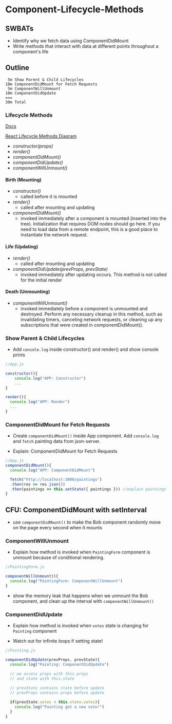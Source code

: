 # Component-Lifecycle-Methods

## SWBATs
* Identify why we fetch data using ComponentDidMount
* Write methods that interact with data at different points throughout a component's life

## Outline

     5m Show Parent & Child Lifecycles
    10m ComponentDidMount for Fetch Requests
     5m ComponentWillUnmount
    10m ComponentDidUpdate
    ===
    30m Total

### Lifecycle Methods

[Docs](https://reactjs.org/docs/react-component.html#the-component-lifecycle)

[React Lifecycle Methods Diagram](http://projects.wojtekmaj.pl/react-lifecycle-methods-diagram/)

- *constructor(props)*
- *render()*
- *componentDidMount()*
- *componentDidUpdate()*
- *componentWillUnmount()*

#### Birth (Mounting)
- *constructor()*
  - called before it is mounted
- *render()*
  - called after mounting and updating
- *componentDidMount()*
  - invoked immediately after a component is mounted (inserted into the tree). Initialization that requires DOM nodes should go here. If you need to load data from a remote endpoint, this is a good place to instantiate the network request.

#### Life (Updating)
- *render()*
  - called after mounting and updating
- *componentDidUpdate(prevProps, prevState)*
  - invoked immediately after updating occurs. This method is not called for the initial render

#### Death (Unmounting)
- *componentWillUnmount()*
  -  invoked immediately before a component is unmounted and destroyed. Perform any necessary cleanup in this method, such as invalidating timers, canceling network requests, or cleaning up any subscriptions that were created in componentDidMount().

### Show Parent & Child Lifecycles

* Add `console.log` inside constructor() and render() and show console prints

```js
//App.js

constructor(){
    console.log("APP: Constructor")
    ...
}

render(){
  console.log("APP: Render")
  ...
}
```
### ComponentDidMount for Fetch Requests

* Create `componentDidMount()` inside App component. Add `console.log` and `fetch` painting data from json-server. 

* Explain: ComponentDidMount for Fetch Requests

```js
//App.js
componentDidMount(){
  console.log("APP: ComponentDidMount")

  fetch("http://localhost:3000/paintings")
  .then(res => res.json())
  .then(paintings => this.setState({ paintings })) //explain paintings is same as paintings: paintings
}
```

## CFU: ComponentDidMount with setInterval
* use `componentDidMount()` to make the Bob component randomly move on the page every second when it mounts


### ComponentWillUnmount

* Explain how method is invoked when `PaintingForm` component is unmount because of conditional rendering.

```js
//PaintingForm.js

componentWillUnmount(){
  console.log("PaintingForm: ComponentWillUnmount")
}
```

* show the memory leak that happens when we unmount the Bob component, and clean up the interval with `componentWillUnmount()`

### ComponentDidUpdate

* Explain how method is invoked when `votes` state is changing for `Painting` component

* Watch out for infinite loops if setting state!

```js
//Painting.js

componentDidUpdate(prevProps, prevState){
  console.log("Painting: ComponentDidUpdate")

  // we access props with this.props
  // and state with this.state
  
  // prevState contains state before update
  // prevProps contains props before update

  if(prevState.votes < this.state.votes){
    console.log("Painting got a new vote!")
  }
} 
```





